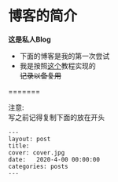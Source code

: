 # 博客的简介
**这是私人Blog**
- 下面的博客是我的第一次尝试
- 我是按照[这个](https://www.cnblogs.com/wxyww/p/xiaoshujiang.html)教程实现的    
~~记录以备复用~~

=======

注意:  
写之前记得复制下面的放在开头
```
---
layout: post
title: 
cover: cover.jpg
date:   2020-4-00 00:00:00
categories: posts
---
```
